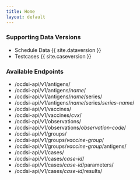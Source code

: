 ```yaml
---
title: Home
layout: default
---
```


### Supporting Data Versions

- Schedule Data {{ site.dataversion }}
- Testcases {{ site.caseversion }}

### Available Endpoints

- /ocdsi-api/v1/antigens/
- /ocdsi-api/v1/antigens/*name*/
- /ocdsi-api/v1/antigens/*name*/series/
- /ocdsi-api/v1/antigens/*name*/series/*series-name*/
- /ocdsi-api/v1/vaccines/
- /ocdsi-api/v1/vaccines/*cvx*/
- /ocdsi-api/v1/observations/
- /ocdsi-api/v1/observations/*observation-code*/
- /ocdsi-api/v1/groups/
- /ocdsi-api/v1/groups/*vaccine-group*/
- /ocdsi-api/v1/groups/*vaccine-group*/antigens/
- /ocdsi-api/v1/cases/
- /ocdsi-api/v1/cases/*case-id*/
- /ocdsi-api/v1/cases/*case-id*/parameters/
- /ocdsi-api/v1/cases/*case-id*/results/
